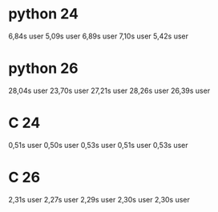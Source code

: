 # python 24
6,84s user 
5,09s user 
6,89s user 
7,10s user 
5,42s user 

# python 26
28,04s user
23,70s user
27,21s user
28,26s user
26,39s user

# C 24
0,51s user 
0,50s user 
0,53s user 
0,51s user 
0,53s user 

# C 26
2,31s user
2,27s user
2,29s user
2,30s user
2,30s user
